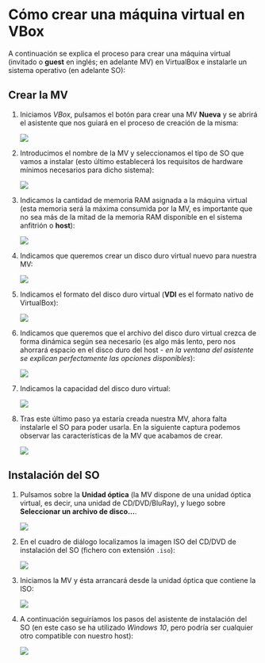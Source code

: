 # Cómo crear una máquina virtual en VBox

A continuación se explica el proceso para crear una máquina virtual (invitado o **guest** en inglés; en adelante MV) en VirtualBox e instalarle un sistema operativo (en adelante SO):

## Crear la MV

1. Iniciamos *VBox*, pulsamos el botón para crear una MV **Nueva** y se abrirá el asistente que nos guiará en el proceso de creación de la misma:

	![](screenshot01.png)

2. Introducimos el nombre de la MV y seleccionamos el tipo de SO que vamos a instalar (esto último establecerá los requisitos de hardware mínimos necesarios para dicho sistema):

	![](screenshot02.png)

3. Indicamos la cantidad de memoria RAM asignada a la máquina virtual (esta memoria será la máxima consumida por la MV, es importante que no sea más de la mitad de la memoria RAM disponible en el sistema anfitrión o **host**):

	![](screenshot03.png)

4. Indicamos que queremos crear un disco duro virtual nuevo para nuestra MV:

	![](screenshot04.png)

5. Indicamos el formato del disco duro virtual (**VDI** es el formato nativo de VirtualBox):

	![](screenshot05.png)

6. Indicamos que queremos que el archivo del disco duro virtual crezca de forma dinámica según sea necesario (es algo más lento, pero nos ahorrará espacio en el disco duro del host - *en la ventana del asistente se explican perfectamente las opciones disponibles*):

	![](screenshot06.png)

7. Indicamos la capacidad del disco duro virtual:

	![](screenshot07.png)

8. Tras este último paso ya estaría creada nuestra MV, ahora falta instalarle el SO para poder usarla. En la siguiente captura podemos observar las características de la MV que acabamos de crear.

	![](screenshot08.png)

## Instalación del SO

1. Pulsamos sobre la **Unidad óptica**  (la MV dispone de una unidad óptica virtual, es decir, una unidad de CD/DVD/BluRay), y luego sobre **Seleccionar un archivo de disco...**.

	![](screenshot09.png)

2. En el cuadro de diálogo localizamos la imagen ISO del CD/DVD de instalación del SO (fichero con extensión `.iso`):

	![](screenshot10.png)

3. Iniciamos la MV y ésta arrancará desde la unidad óptica que contiene la ISO:

	![](screenshot11.png)

4. A continuación seguiríamos los pasos del asistente de instalación del SO (en este caso se ha utilizado *Windows 10*, pero podría ser cualquier otro compatible con nuestro host):

	![](screenshot12.png)

